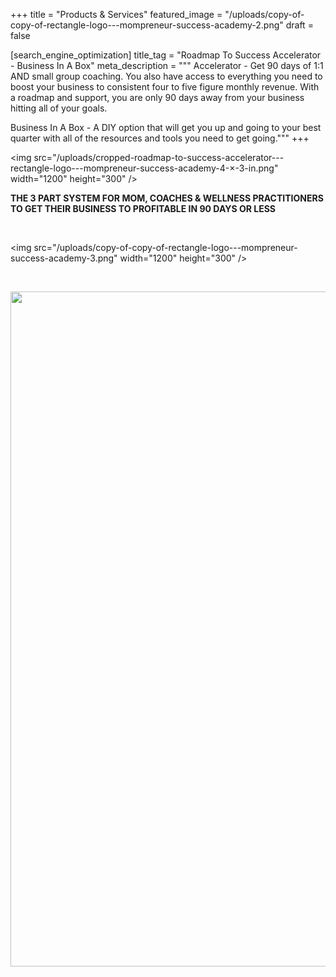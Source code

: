 +++
title = "Products & Services"
featured_image = "/uploads/copy-of-copy-of-rectangle-logo---mompreneur-success-academy-2.png"
draft = false

[search_engine_optimization]
title_tag = "Roadmap To Success Accelerator - Business In A Box"
meta_description = """
Accelerator - Get 90 days of 1:1 AND small group coaching.  You also have access to everything you need to boost your business to consistent four to five figure monthly revenue. With a roadmap and support, you are only 90 days away from your business hitting all of your goals. 

Business In A Box - A DIY option that will get you up and going to your best quarter with all of the resources and tools you need to get going."""
+++

&lt;img src="/uploads/cropped-roadmap-to-success-accelerator---rectangle-logo---mompreneur-success-academy-4-×-3-in.png" width="1200" height="300" /&gt;

**THE 3 PART SYSTEM FOR MOM, COACHES & WELLNESS PRACTITIONERS TO GET THEIR BUSINESS TO PROFITABLE IN 90 DAYS OR LESS**

&nbsp;

&lt;img src="/uploads/copy-of-copy-of-rectangle-logo---mompreneur-success-academy-3.png" width="1200" height="300" /&gt;

&nbsp;

<img src="/uploads/business-meet.jpg" width="1920" height="1080" />

&nbsp;
